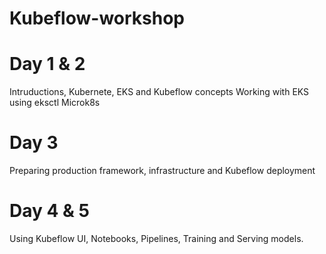 # Kubeflow-workshop

# Day 1 & 2
Intruductions, Kubernete, EKS and Kubeflow concepts
Working with EKS using eksctl
Microk8s

# Day 3
Preparing production framework, infrastructure and Kubeflow deployment


# Day 4 & 5
Using Kubeflow UI, Notebooks, Pipelines, Training and Serving models.
